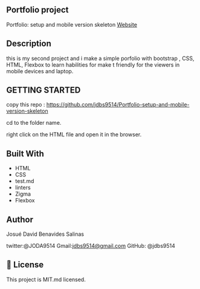 ## Portfolio project

Portfolio: setup and mobile version skeleton [Website]( https://jdbs9514.github.io/Portfolio-setup-and-mobile-version-skeleton/)

## Description

this is my second project and i make a simple porfolio with bootstrap , CSS, HTML, Flexbox to learn habilities for make t friendly  for the viewers in mobile devices and laptop.



## GETTING STARTED

copy this repo : https://github.com/jdbs9514/Portfolio-setup-and-mobile-version-skeleton

cd to the folder name.

right click on the HTML file and open it in the browser.

## Built With

- HTML
- CSS
- test.md
- linters 
- Zigma
- Flexbox

## Author

Josué David Benavides Salinas

twitter:@JODA9514
Gmail:jdbs9514@gmail.com
GitHub: @jdbs9514

## 📝 License

This project is MIT.md licensed.